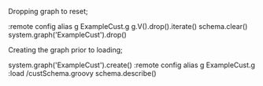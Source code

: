 Dropping graph to reset;

:remote config alias g ExampleCust.g
g.V().drop().iterate()
schema.clear()
system.graph('ExampleCust').drop()

Creating the graph prior to loading;

system.graph('ExampleCust').create()
:remote config alias g ExampleCust.g
:load <full path>/custSchema.groovy
schema.describe()

